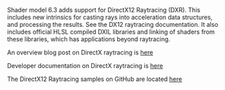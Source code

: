 Shader model 6.3 adds support for DirectX12 Raytracing (DXR). This includes new intrinsics for casting rays into acceleration data structures, and processing the results. See the DX12 raytracing documentation. It also includes official HLSL compiled DXIL libraries and linking of shaders from these libraries, which has applications beyond raytracing.

An overview blog post on DirectX raytracing is [here](https://blogs.msdn.microsoft.com/directx/2018/10/02/directx-raytracing-and-the-windows-10-october-2018-update/)

Developer documentation on DirectX raytracing is [here](https://docs.microsoft.com/en-us/windows/desktop/direct3d12/direct3d-12-raytracing)

The DirectX12 Raytracing samples on GitHub are located [here](https://github.com/Microsoft/DirectX-Graphics-Samples/tree/master/Samples/Desktop/D3D12Raytracing)
